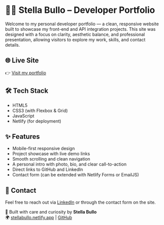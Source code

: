# 👩‍💻 Stella Bullo – Developer Portfolio

Welcome to my personal developer portfolio — a clean, responsive website built to showcase my front-end and API integration projects. This site was designed with a focus on clarity, aesthetic balance, and professional presentation, allowing visitors to explore my work, skills, and contact details.

## 🌐 Live Site

👉 [Visit my portfolio](https://stellabullo.netlify.app/)

## 🛠️ Tech Stack

- HTML5  
- CSS3 (with Flexbox & Grid)  
- JavaScript  
- Netlify (for deployment)

## ✨ Features

- Mobile-first responsive design  
- Project showcase with live demo links  
- Smooth scrolling and clean navigation  
- A personal intro with photo, bio, and clear call-to-action  
- Direct links to GitHub and LinkedIn  
- Contact form (can be extended with Netlify Forms or EmailJS)


## 📮 Contact

Feel free to reach out via [LinkedIn](https://www.linkedin.com/in/stellabullo/) or through the contact form on the site.


🧠 Built with care and curiosity by **Stella Bullo**  
🌍 [stellabullo.netlify.app](https://stellabullo.netlify.app) | [GitHub](https://github.com/Stella5791)
